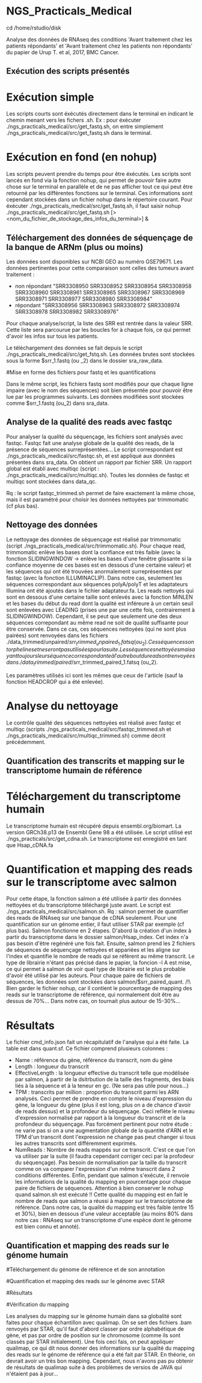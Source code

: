 # NGS_Practicals_Medical

cd /home/rstudio/disk

Analyse des données de RNAseq des conditions 'Avant traitement chez les patients répondants' et 'Avant traitement chez les patients non répondants' du papier de Urup T. et al, 2017, BMC Cancer.

## Exécution des scripts présentés

# Exécution simple

Les scripts courts sont éxécutés directement dans le terminal en indicant le chemin menant vers les fichers .sh. Ex : pour éxécuter ./ngs_practicals_medical/src/get_fastq.sh, on entre simplement ./ngs_practicals_medical/src/get_fastq.sh dans le terminal.

# Exécution en fond (en nohup)

Les scripts peuvent prendre du temps pour être éxécutés. Les scripts sont lancés en fond via la fonction nohup, qui permet de pouvoir faire autre chose sur le terminal en parallèle et de ne pas afficher tout ce qui peut être retourné par les différentes fonctions sur le terminal. Ces informations sont cependant stockées dans un fichier nohup dans le répertoire courant.
Pour éxécuter ./ngs_practicals_medical/src/get_fastq.sh, il faut saisir 
nohup ./ngs_practicals_medical/src/get_fastq.sh [> <nom_du_fichier_de_stockage_des_infos_du_terminal>] &

## Téléchargement des données de séquençage de la banque de ARNm (plus ou moins)

Les données sont disponibles sur NCBI GEO au numéro GSE79671.
Les données pertinentes pour cette comparaison sont celles des tumeurs avant traitement :
  - non répondant 
"SRR3308950
SRR3308952
SRR3308954
SRR3308958
SRR3308960
SRR3308961
SRR3308965
SRR3308967
SRR3308969
SRR3308971
SRR3308977
SRR3308980
SRR3308984"
  - répondant 
"SRR3308956
SRR3308963
SRR3308972
SRR3308974
SRR3308978
SRR3308982
SRR3308976"

Pour chaque analyse/script, la liste des SRR est rentrée dans la valeur SRR. Cette liste sera parcourue par les boucles for à chaque fois, ce qui permet d'avoir les infos sur tous les patients.

Le téléchargement des données se fait depuis le script ./ngs_practicals_medical/src/get_fstq.sh. Les données brutes sont stockées sous la forme $srr_1.fastq (ou _2) dans le dossier sra_raw_data.

#Mise en forme des fichiers pour fastq et les quantifications

Dans le même script, les fichiers fastq sont modifiés pour que chaque ligne impaire (avec le nom des séquences) soit bien présentée pour pouvoir être lue par les programmes suivants.
Les données modifiées sont stockées comme $srr_1.fastq (ou_2) dans sra_data.

## Analyse de la qualité des reads avec fastqc

Pour analyser la qualité du séquençage, les fichiers sont analysés avec fastqc. Fastqc fait une analyse globale de la qualité des reads, de la présence de séquences surreprésentées... Le script correspondant est ./ngs_practicals_medical/src/fastqc.sh, et est appliqué aux données présentes dans sra_data. On obtient un rapport par fichier SRR. Un rapport global est établi avec multiqc (script : ./ngs_practicals_medical/src/multiqc.sh). Toutes les données de fastqc et multiqc sont stockées dans data_qc.

Rq : le script fastqc_trimmed.sh permet de faire exactement la même chose, mais il est paramétré pour choisir les données nettoyées par trimmomatic (cf plus bas).

## Nettoyage des données

Le nettoyage des données de séquençage est réalisé par trimmomatic (script ./ngs_practicals_medical/src/trimmomatic.sh). Pour chaque read, trimmomatic enlève les bases dont la confiance est très faible (avec la fonction SLIDINGWINDOW -> enlève les bases d'une fenêtre glissante si la confiance moyenne de ces bases est en dessous d'une certaine valeur) et les séquences qui ont été trouvées anormalement surreprésentées par fastqc (avec la fonction ILLUMINACLIP). 
Dans notre cas, seulement les séquences correspondant aux séquences polyA/polyT et les adaptateurs Illumina ont été ajoutés dans le fichier adaptateur.fa.
Les reads nettoyés qui sont en dessous d'une certaine taille sont enlevés avec la fonction MINLEN et les bases du début du read dont la qualité est inféreure à un certain seuil sont enlevées avec LEADING (prises une par une cette fois, contrairement à SLIDINGWINDOW). 
Cependant, il se peut que seulement une des deux séquences correpondant au même read ne soit de qualité suffisante pour être conservée. Dans ce cas, ces séquences nettoyées (qui ne sont plus pairées) sont renvoyées dans les fichiers ./data_trimmed/unpaired/$srr_trimmed_unpaired_1.fatsq (ou_2). Ces séquences sont orphelines et ne seront pas utilisées pour la suite. Les séquences nettoyées mais ayant toujours leur séquence correspondante à l'autre bout du read sont renvoyées dans ./data_trimmed/paired/$srr_trimmed_paired_1.fatsq (ou_2).

Les paramètres utilisés ici sont les mêmes que ceux de l'article (sauf la fonction HEADCROP qui a été enlevée).

# Analyse du nettoyage

Le contrôle qualité des séquences nettoyées est réalisé avec fastqc et multiqc (scripts ./ngs_practicals_medical/src/fastqc_trimmed.sh et ./ngs_practicals_medical/src/multiqc_trimmed.sh) comme décrit précédemment.

## Quantification des transcrits et mapping sur le transcriptome humain de référence

# Téléchargement du transcriptome humain

Le transcriptome humain est récupéré depuis ensembl.org/biomart. La version GRCh38.p13 de Ensembl Gene 98 a été utilisée. Le script utilisé est ./ngs_practicals/src/get_cdna.sh. Le transcriptome est enregistré en tant que Hsap_cDNA.fa

# Quantification et mapping des reads sur le transcriptome avec salmon

Pour cette étape, la fonction salmon a été utilisée à partir des données nettoyées et du transcriptome téléchargé juste avant. Le script est ./ngs_practicals_medical/src/salmon.sh.
Rq : salmon permet de quantifier des reads de RNAseq sur une banque de cDNA seulement. Pour une quantification sur un génome entier, il faut utiliser STAR par exemple (cf plus bas).
Salmon fonctionne en 2 étapes. D'abord la création d'un index à partir du transcriptome dans le dossier salmon/Hsap_index. Cet index n'a pas besoin d'être regénéré une fois fait. 
Ensuite, salmon prend les 2 fichiers de séquences de séquençage nettoyées et appariées et les aligne sur l'index et quantifie le nombre de reads qui se réfèrent au même transcrit. Le type de librairie n'étant pas précisé dans le papier, la foncion -l A est mise, ce qui permet à salmon de voir quel type de librairie est le plus probable d'avoir été utilisé par les auteurs.
Pour chaque paire de fichiers de séquences, les données sont stockées dans salmon/$srr_paired_quant. 
/!\ Bien garder le fichier nohup, car il contient le pourcentage de mapping des reads sur le transcriptome de référence, qui normalement doit être au dessus de 70%... Dans notre cas, on tournait plus autour de 15-30%...

# Résultats

Le fichier cmd_info.json fait un récapitulatif de l'analyse qui a été faite. La table est dans quant.sf. Ce fichier comprend plusieurs colonnes : 
  - Name : référence du gène, référence du transcrit, nom du gène
  - Length : longueur du transcrit
  - EffectiveLength : la longueur effective du transcrit telle que modélisée par salmon, à partir de la dsitrbution de la taille des fragments, des biais liés à la séquence et à la teneur en gc. (Ne sera pas utile pour nous...)
  - TPM : transcrits par million : proportion du transcrit parmi les ARN analysés. Ceci permet de prendre en compte le niveau d'expression du gène, la longueur du gène (plus il est long, plus on a de chance d'avoir de reads dessus) et la profondeur du séquençage. Ceci reflète le niveau d'expression normalisé par rapport à la longueur du transcrit et de la profondeur du séquençage. Pas forcément pertinent pour notre étude : ne varie pas si on a une augmentation globale de la quantité d'ARN et le TPM d'un transcrit dont l'expression ne change pas peut changer si tous les autres transcrits sont différemment exprimés.
  - NumReads : Nombre de reads mappés sur ce transcrit. C'est ce que l'on va utiliser par la suite (il faudra cependant corriger ceci par la profodeur du séquençage). Pas besoin de normalisation par la taille du transcrit comme on va comparer l'expression d'un même transcrit dans 2 conditions différentes.
Enfin, pendant que salmon s'exécute, il renvoie les informations de la qualité du mapping en pourcentage pour chaque paire de fichiers de séquences. Attention à bien conserver le nohup quand salmon.sh est exécuté !! Cette qualité du mapping est en fait le nombre de reads que salmon a réussi à mapper sur le transcriptome de référence. Dans notre cas, la qualité du mapping est très faible (entre 15 et 30%), bien en dessous d'une valeur acceptable (au moins 80% dans notre cas : RNAseq sur un transcriptome d'une espèce dont le génome est bien connu et annoté). 


## Quantification et mapping des reads sur le génome humain

#Téléchargement du génome de référence et de son annotation

#Quantification et mapping des reads sur le génome avec STAR

#Résultats

#Vérification du mapping

Les analyses du mapping sur le génome humain dans sa globalité sont faites pour chaque échantillon avec qualimap. On se sert des fichiers .bam renvoyés par STAR, qu'il faut d'abord classer par ordre alphabétique de gène, et pas par ordre de position sur le chromosome (comme ils sont classés par STAR initialement). Une fois ceci fais, on peut appliquer qualimap, ce qui dit nous donner des informations sur la qualité du mapping des reads sur le génome de référence qui a été fait par STAR. En théorie, on devrait avoir un très bon mapping. 
Cependant, nous n'avons pas pu obtenir de résultats de qualimap suite à des problèmes de versios de JAVA qui n'étaient pas à jour... 
